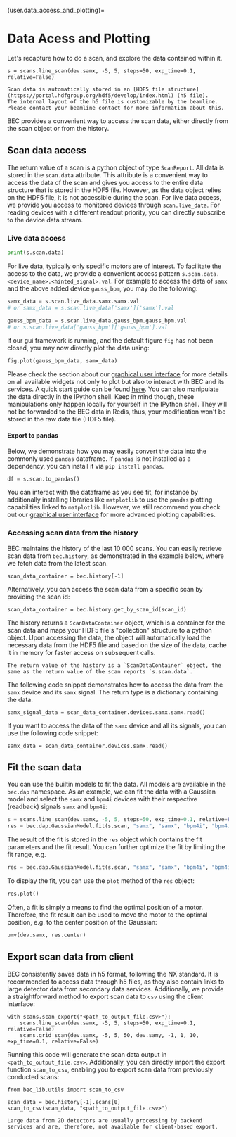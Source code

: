 (user.data_access_and_plotting)= 
# Data Acess and Plotting

Let's recapture how to do a scan, and explore the data contained within it. 

```ipython
s = scans.line_scan(dev.samx, -5, 5, steps=50, exp_time=0.1, relative=False)
```

```{note}
Scan data is automatically stored in an [HDF5 file structure](https://portal.hdfgroup.org/hdf5/develop/index.html) (h5 file). 
The internal layout of the h5 file is customizable by the beamline.
Please contact your beamline contact for more information about this.
```

BEC provides a convenient way to access the scan data, either directly from the scan object or from the history.

## Scan data access

The return value of a scan is a python object of type `ScanReport`. All data is stored in the `scan.data` attribute. This attribute is a convenient way to access the data of the scan and gives you access to the entire data structure that is stored in the HDF5 file.
However, as the data object relies on the HDF5 file, it is not accessible during the scan. For live data access, we provide you access to monitored devices through `scan.live_data`. For reading devices with a different readout priority, you can directly subscribe to the device data stream. 

### Live data access
```python
print(s.scan.data) 
```
For live data, typically only specific motors are of interest. To facilitate the access to the data, we provide a convenient access pattern `s.scan.data.<device_name>.<hinted_signal>.val`.
For example to access the data of `samx` and the above added device `gauss_bpm`, you may do the following:
```python
samx_data = s.scan.live_data.samx.samx.val 
# or samx_data = s.scan.live_data['samx']['samx'].val

gauss_bpm_data = s.scan.live_data.gauss_bpm.gauss_bpm.val 
# or s.scan.live_data['gauss_bpm']['gauss_bpm'].val
```
If our gui framework is running, and the default figure `fig` has not been closed, you may now directly plot the data using:
``` python
fig.plot(gauss_bpm_data, samx_data)
```
Please check the section about our [graphical user interface](#user.graphical_user_interface) for more details on all available widgets not only to plot but also to interact with BEC and its services. A quick start guide can be found [here](https://bec.readthedocs.io/projects/bec-widgets/en/latest/user/getting_started/quick_start.html). You can also manipulate the data directly in the IPython shell.
Keep in mind though, these manipulations only happen locally for yourself in the IPython shell. 
They will not be forwarded to the BEC data in Redis, thus, your modification won't be stored in the raw data file (HDF5 file).

#### Export to pandas
Below, we demonstrate how you may easily convert the data into the commonly used `pandas` dataframe. 
If `pandas` is not installed as a dependency, you can install it via `pip install pandas`.
```python
df = s.scan.to_pandas()
```
You can interact with the dataframe as you see fit, for instance by additionally installing libraries like `matplotlib` to use the `pandas` plotting capabilities linked to `matplotlib`.
However, we still recommend you check out our [graphical user interface](#user.graphical_user_interface) for more advanced plotting capabilities.

### Accessing scan data from the history
BEC maintains the history of the last 10 000 scans. You can easily retrieve scan data from `bec.history`, as demonstrated in the example below, where we fetch data from the latest scan. 
```ipython
scan_data_container = bec.history[-1]
```

Alternatively, you can access the scan data from a specific scan by providing the scan id:
```ipython
scan_data_container = bec.history.get_by_scan_id(scan_id)
```

The history returns a `ScanDataContainer` object, which is a container for the scan data and maps your HDF5 file's "collection" structure to a python object. Upon accessing the data, the object will automatically load the necessary data from the HDF5 file and based on the size of the data, cache it in memory for faster access on subsequent calls.

```{note}
The return value of the history is a `ScanDataContainer` object, the same as the return value of the scan reports `s.scan.data`.
```

The following code snippet demonstrates how to access the data from the `samx` device and its `samx` signal. The return type is a dictionary containing the data.

```ipython
samx_signal_data = scan_data_container.devices.samx.samx.read()
```

If you want to access the data of the `samx` device and all its signals, you can use the following code snippet:

```ipython
samx_data = scan_data_container.devices.samx.read()
```

## Fit the scan data
You can use the builtin models to fit the data. All models are available in the `bec.dap` namespace. As an example, we can fit the data with a Gaussian model and select the `samx` and `bpm4i` devices with their respective (readback) signals `samx` and `bpm4i`:
```python
s = scans.line_scan(dev.samx, -5, 5, steps=50, exp_time=0.1, relative=False)
res = bec.dap.GaussianModel.fit(s.scan, "samx", "samx", "bpm4i", "bpm4i")
```
The result of the fit is stored in the `res` object which contains the fit parameters and the fit result.
You can further optimize the fit by limiting the fit range, e.g. 
```python
res = bec.dap.GaussianModel.fit(s.scan, "samx", "samx", "bpm4i", "bpm4i", x_min=-2, x_max=2)
```

To display the fit, you can use the `plot` method of the `res` object:
```python
res.plot()
```

Often, a fit is simply a means to find the optimal position of a motor. Therefore, the fit result can be used to move the motor to the optimal position, e.g. to the center position of the Gaussian:

```python
umv(dev.samx, res.center)
```


## Export scan data from client
BEC consistently saves data in h5 format, following the NX standard. 
It is recommended to access data through h5 files, as they also contain links to large detector data from secondary data services. 
Additionally, we provide a straightforward method to export scan data to `csv` using the client interface:

```ipython
with scans.scan_export("<path_to_output_file.csv>"):
    scans.line_scan(dev.samx, -5, 5, steps=50, exp_time=0.1, relative=False)
    scans.grid_scan(dev.samx, -5, 5, 50, dev.samy, -1, 1, 10, exp_time=0.1, relative=False)
```

Running this code will generate the scan data output in `<path_to_output_file.csv>`. 
Additionally, you can directly import the export function `scan_to_csv`, enabling you to export scan data from previously conducted scans:

``` ipython
from bec_lib.utils import scan_to_csv

scan_data = bec.history[-1].scans[0]
scan_to_csv(scan_data, "<path_to_output_file.csv>")
```

```{note}
Large data from 2D detectors are usually processing by backend services and are, therefore, not available for client-based export.
```